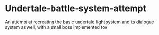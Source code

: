 # Undertale-battle-system-attempt
An attempt at recreating the basic undertale fight system and its dialogue system as well, with a small boss implemented too
